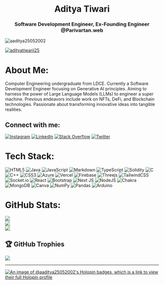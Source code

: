 <h1 align="center">Aditya Tiwari</h1>
<h3 align="center">Software Development Engineer, Ex-Founding Engineer @Parivartan.web</h3>

<p align="left"> <img src="https://komarev.com/ghpvc/?username=aaditya25052002&label=Profile%20views&color=0e75b6&style=flat" alt="aaditya25052002" /> </p>



<p align="left"> <a href="https://twitter.com/adityatiwarii25" target="blank"><img src="https://img.shields.io/twitter/follow/adityatiwarii25?logo=twitter&style=for-the-badge" alt="adityatiwarii25" /></a> </p>

# About Me:
Computer Engineering undergraduate from LDCE. Currently a Software Development Engineer focusing on Generative AI principles. Aiming to harness the power of Large Language Models (LLMs) to engineer a super machine. Previous endeavors include work on NFTs, DeFi, and Blockchain technologies. Passionate about transforming innovative ideas into tangible realities.


##  Connect with me:
[![Instagram](https://img.shields.io/badge/Instagram-%23E4405F.svg?logo=Instagram&logoColor=white)](https://instagram.com/adityatiwarii25) [![LinkedIn](https://img.shields.io/badge/LinkedIn-%230077B5.svg?logo=linkedin&logoColor=white)](https://linkedin.com/in/aditya-tiwari-53b434207) [![Stack Overflow](https://img.shields.io/badge/-Stackoverflow-FE7A16?logo=stack-overflow&logoColor=white)](https://stackoverflow.com/users/28788464) [![Twitter](https://img.shields.io/badge/Twitter-%231DA1F2.svg?logo=Twitter&logoColor=white)](https://twitter.com/adityatiwarii25) 

#  Tech Stack:
![HTML5](https://img.shields.io/badge/html5-%23E34F26.svg?style=flat&logo=html5&logoColor=white) ![Java](https://img.shields.io/badge/java-%23ED8B00.svg?style=flat&logo=java&logoColor=white) ![JavaScript](https://img.shields.io/badge/javascript-%23323330.svg?style=flat&logo=javascript&logoColor=%23F7DF1E) ![Markdown](https://img.shields.io/badge/markdown-%23000000.svg?style=flat&logo=markdown&logoColor=white) ![TypeScript](https://img.shields.io/badge/typescript-%23007ACC.svg?style=flat&logo=typescript&logoColor=white) ![Solidity](https://img.shields.io/badge/Solidity-%23363636.svg?style=flat&logo=solidity&logoColor=white) ![C](https://img.shields.io/badge/c-%2300599C.svg?style=flat&logo=c&logoColor=white) ![C++](https://img.shields.io/badge/c++-%2300599C.svg?style=flat&logo=c%2B%2B&logoColor=white) ![CSS3](https://img.shields.io/badge/css3-%231572B6.svg?style=flat&logo=css3&logoColor=white) ![Azure](https://img.shields.io/badge/azure-%230072C6.svg?style=flat&logo=azure-devops&logoColor=white) ![Vercel](https://img.shields.io/badge/vercel-%23000000.svg?style=flat&logo=vercel&logoColor=white) ![Firebase](https://img.shields.io/badge/firebase-%23039BE5.svg?style=flat&logo=firebase) ![Threejs](https://img.shields.io/badge/threejs-black?style=flat&logo=three.js&logoColor=white) ![TailwindCSS](https://img.shields.io/badge/tailwindcss-%2338B2AC.svg?style=flat&logo=tailwind-css&logoColor=white) ![Socket.io](https://img.shields.io/badge/Socket.io-black?style=flat&logo=socket.io&badgeColor=010101) ![React](https://img.shields.io/badge/react-%2320232a.svg?style=flat&logo=react&logoColor=%2361DAFB) ![Bootstrap](https://img.shields.io/badge/bootstrap-%23563D7C.svg?style=flat&logo=bootstrap&logoColor=white) ![Next JS](https://img.shields.io/badge/Next-black?style=flat&logo=next.js&logoColor=white) ![NodeJS](https://img.shields.io/badge/node.js-6DA55F?style=flat&logo=node.js&logoColor=white) ![Chakra](https://img.shields.io/badge/chakra-%234ED1C5.svg?style=flat&logo=chakraui&logoColor=white) ![MongoDB](https://img.shields.io/badge/MongoDB-%234ea94b.svg?style=flat&logo=mongodb&logoColor=white) ![Canva](https://img.shields.io/badge/Canva-%2300C4CC.svg?style=flat&logo=Canva&logoColor=white) ![NumPy](https://img.shields.io/badge/numpy-%23013243.svg?style=flat&logo=numpy&logoColor=white) ![Pandas](https://img.shields.io/badge/pandas-%23150458.svg?style=flat&logo=pandas&logoColor=white) ![Arduino](https://img.shields.io/badge/-Arduino-00979D?style=flat&logo=Arduino&logoColor=white)
#  GitHub Stats:
![](https://github-readme-stats.vercel.app/api?username=aaditya25052002&theme=dark&hide_border=false&include_all_commits=false&count_private=false)<br/>
![](https://github-readme-streak-stats.herokuapp.com/?user=aaditya25052002&theme=dark&hide_border=false)<br/>
![](https://github-readme-stats.vercel.app/api/top-langs/?username=aaditya25052002&theme=dark&hide_border=false&include_all_commits=false&count_private=false&layout=compact)

## 🏆 GitHub Trophies
![](https://github-profile-trophy.vercel.app/?username=aaditya25052002&theme=darkhub&no-frame=true&no-bg=false&margin-w=4)

---


<!-- Proudly created with GPRM ( https://gprm.itsvg.in ) -->

<!-- [![@aaditya25052002's Holopin board](https://holopin.io/api/user/board?user=aaditya25052002)](https://holopin.io/@aaditya25052002) -->
[![An image of @aaditya25052002's Holopin badges, which is a link to view their full Holopin profile](https://holopin.me/aaditya25052002)](https://holopin.io/@aaditya25052002)
<!---
aaditya25052002/aaditya25052002 is a ✨ special ✨ repository because its `README.md` (this file) appears on your GitHub profile.
You can click the Preview link to take a look at your changes.
--->
